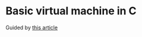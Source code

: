 # Basic virtual machine in C
Guided by [this article](https://web.archive.org/web/20200121100942/https://blog.felixangell.com/virtual-machine-in-c/)

